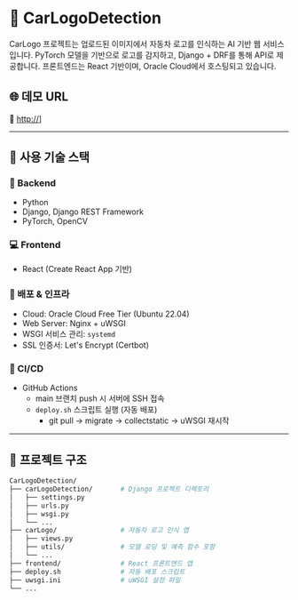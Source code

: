 # 🚗 CarLogoDetection

CarLogo 프로젝트는 업로드된 이미지에서 자동차 로고를 인식하는 AI 기반 웹 서비스입니다. PyTorch 모델을 기반으로 로고를 감지하고, Django + DRF를 통해 API로 제공합니다. 프론트엔드는 React 기반이며, Oracle Cloud에서 호스팅되고 있습니다.

## 🌐 데모 URL

🔗 [http://<your-domain-or-ip>](https://carlogo.duckdns.org)]

---

## 🔧 사용 기술 스택

### 📁 Backend
- Python
- Django, Django REST Framework
- PyTorch, OpenCV

### 💻 Frontend
- React (Create React App 기반)

### 🚀 배포 & 인프라
- Cloud: Oracle Cloud Free Tier (Ubuntu 22.04)
- Web Server: Nginx + uWSGI
- WSGI 서비스 관리: `systemd`
- SSL 인증서: Let's Encrypt (Certbot)

### 🔄 CI/CD
- GitHub Actions
  - main 브랜치 push 시 서버에 SSH 접속
  - `deploy.sh` 스크립트 실행 (자동 배포)
    - git pull → migrate → collectstatic → uWSGI 재시작

---

## 📂 프로젝트 구조

```bash
CarLogoDetection/
├── carLogoDetection/       # Django 프로젝트 디렉토리
│   ├── settings.py
│   ├── urls.py
│   ├── wsgi.py
│   └── ...
├── carLogo/                # 자동차 로고 인식 앱
│   ├── views.py
│   ├── utils/              # 모델 로딩 및 예측 함수 포함
│   └── ...
├── frontend/               # React 프론트엔드 앱
├── deploy.sh               # 자동 배포 스크립트
├── uwsgi.ini               # uWSGI 설정 파일
└── ...
